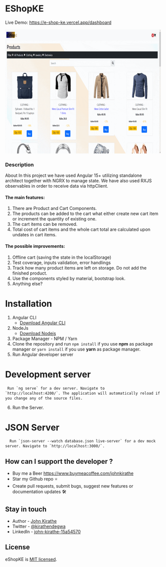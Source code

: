 # EShopKE

Live Demo: https://e-shop-ke.vercel.app/dashboard
<p align="center">
  <img src="https://github.com/Jonnykratz/readme-images/blob/main/eShopKE.gif?raw=true" alt="eShopKE Demo" width="700" height="400" />
</p>

###  Description
About
In this project we have used Angular 15+ utilizing standalone architect together with NGRX to manage state. We have also used RXJS observables in order to receive data via httpClient.

#### The main features: 
1. There are Product and Cart Components. 
2. The products can be added to the cart what either create new cart item or increment the quantity of existing one. 
3. The cart items can be removed. 
4. Total cost of cart items and the whole cart total are calculated upon undates in cart items.

#### The possible improvements: 
1. Offline cart (saving the state in the localStorage)
2. Test coverage, inputs validation, error handlings 
3. Track how many product items are left on storage. Do not add the finished product. 
4. Use the components styled by material, bootstrap look.
5. Anything else? 

# Installation

1.  Angular CLI
    - [Download Angular CLI](https://cli.angular.io/)
2.  NodeJs
    - [Download Nodejs](https://nodejs.org/en/download/)
3.  Package Manager - NPM / Yarn
4.  Clone the repository and run `npm install` if you use **npm** as package manager or `yarn install` if you use **yarn** as package manager.
5.  Run Angular developer server
  # Development server

     Run `ng serve` for a dev server. Navigate to `http://localhost:4200/`. The application will automatically reload if you change any of the source files.

6.  Run the Server.
  # JSON Server

      Run `json-server --watch database.json live-server` for a dev mock server. Navigate to `http://localhost:3000/`.

## How can I support the developer ?

- Buy me a Beer https://www.buymeacoffee.com/johnkirathe
- Star my Github repo ⭐
- Create pull requests, submit bugs, suggest new features or documentation updates 🛠

## Stay in touch

* Author - [John Kirathe](https://twitter.com/kirathendegwa)
* Twitter - [@kirathendegwa](https://twitter.com/kirathendegwa)
* LinkedIn - [john-kirathe-15a54570](https://www.linkedin.com/in/john-kirathe-15a54570/)

## License

eShopKE is [MIT licensed](LICENSE).

